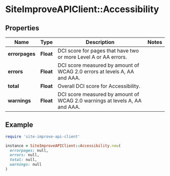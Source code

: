 # SiteImproveAPIClient::Accessibility

## Properties

| Name | Type | Description | Notes |
| ---- | ---- | ----------- | ----- |
| **errorpages** | **Float** | DCI score for pages that have two or more Level A or AA errors. |  |
| **errors** | **Float** | DCI score measured by amount of WCAG 2.0 errors at levels A, AA and AAA. |  |
| **total** | **Float** | Overall DCI score for Accessibility. |  |
| **warnings** | **Float** | DCI score measured by amount of WCAG 2.0 warnings at levels A, AA and AAA. |  |

## Example

```ruby
require 'site-improve-api-client'

instance = SiteImproveAPIClient::Accessibility.new(
  errorpages: null,
  errors: null,
  total: null,
  warnings: null
)
```

